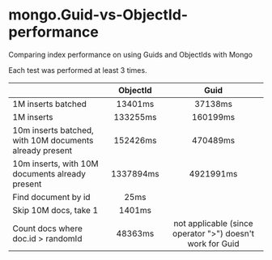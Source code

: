 mongo.Guid-vs-ObjectId-performance
==================================

Comparing index performance on using Guids and ObjectIds with Mongo

Each test was performed at least 3 times.


|                                                         | ObjectId      | Guid            |
| --------------------------------------------------------|:-------------:|:----------------:|
| 1M inserts batched                                      | 13401ms       |   37138ms       |
| 1M inserts                                              | 133255ms      |   160199ms      |
| 10m inserts batched, with 10M documents already present | 152426ms      |    470489ms     |
| 10m inserts, with 10M documents already present         | 1337894ms     |    4921991ms     |
| Find document by id                                     | 25ms          |                 |
| Skip 10M docs, take 1                                   | 1401ms        |                 |
| Count docs where doc.id > randomId                      | 48363ms       |not applicable (since operator ">") doesn't work for Guid|
